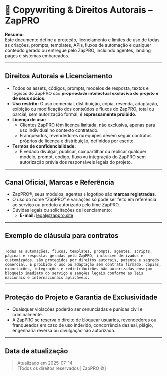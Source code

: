 # 📝 Copywriting & Direitos Autorais – ZapPRO

**Resumo:**  
Este documento define a proteção, licenciamento e limites de uso de todas as criações, prompts, templates, APIs, fluxos de automação e qualquer conteúdo gerado ou entregue pelo ZapPRO, incluindo agentes, landing pages e sistemas embarcados.

---

## **Direitos Autorais e Licenciamento**

- Todos os assets, códigos, prompts, modelos de resposta, textos e lógicas do ZapPRO são **propriedade intelectual exclusiva do projeto e de seus sócios**.
- **Uso restrito:** O uso comercial, distribuição, cópia, revenda, adaptação, exibição ou modificação dos conteúdos e fluxos do ZapPRO, total ou parcial, sem autorização formal, é **expressamente proibido**.
- **Licença de uso:**  
  - Clientes ZapPRO têm licença limitada, não exclusiva, apenas para uso individual no contexto contratado.
  - Franqueados, revendedores ou equipes devem seguir contratos próprios de licença e distribuição, definidos por escrito.
- **Termos de confidencialidade:**  
  - É vedado divulgar, publicar, compartilhar ou replicar qualquer modelo, prompt, código, fluxo ou integração do ZapPRO sem autorização prévia dos responsáveis legais do projeto.

---

## **Canal Oficial, Marcas e Referência**

- ZapPRO®, seus módulos, agentes e logotipo são **marcas registradas**.
- O uso do nome “ZapPRO” e variações só pode ser feito em referência ao serviço ou produto autorizado pelo time ZapPRO.
- Dúvidas legais ou solicitações de licenciamento:  
  - **E-mail:** legal@zappro.site

---

## **Exemplo de cláusula para contratos**

```

Todas as automações, fluxos, templates, prompts, agentes, scripts, páginas e respostas geradas pelo ZapPRO, inclusive derivados e customizados, são protegidos por direitos autorais, patente e segredo comercial. É proibido o uso ou adaptação sem contrato firmado. Cópias, exportações, integrações e redistribuições não autorizadas ensejam bloqueio imediato do serviço e sanções legais conforme as leis nacionais e internacionais aplicáveis.

```

---

## **Proteção do Projeto e Garantia de Exclusividade**

- Quaisquer violações poderão ser denunciadas e punidas civil e criminalmente.
- A ZapPRO se reserva o direito de bloquear usuários, revendedores ou franqueados em caso de uso indevido, concorrência desleal, plágio, engenharia reversa ou divulgação não autorizada.

---

## **Data de atualização**

> Atualizado em 2025-07-14  
> [Todos os direitos reservados | ZapPRO ©]

```